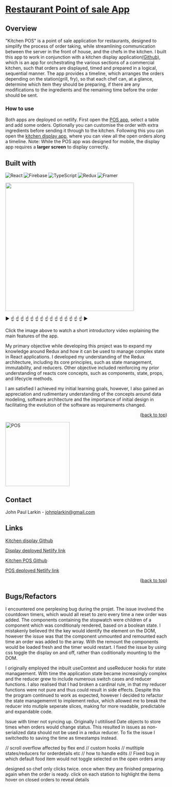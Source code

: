 <a name="readme-top"></a>

# <a href="https://kitchenpos.netlify.app/">Restaurant Point of sale App</a>

## Overview

"Kitchen POS" is a point of sale application for restaurants, designed to simplify the process of order taking, while streamlining communication between the server in the front of house, and the chefs in the kitchen. I built this app to work in conjunction with a kitchen display application<a href="https://github.com/Fishamble/kitchen_back_end">(Github)</a>, which is an app for orchestrating the various sections of a commercial kitchen, such that orders are displayed, timed and prepared in a logical, sequential manner. The app provides a timeline, which arranges the orders depending on the station(grill, fry), so that each chef can, at a glance, determine which item they should be preparing, if there are any modifications to the ingredients and the remaining time before the order should be sent.

### How to use

Both apps are deployed on netlify. First open the <a href="https://kitchenpos.netlify.app/">POS app</a>, select a table and add some orders. Optionally you can customise the order with extra ingredients before sending it through to the kitchen.
Following this you can open the <a href="https://kitchendisplay.netlify.app/">kitchen display app</a>, where you can view all the open orders along a timeline.
Note: While the POS app was designed for mobile, the display app requires a **larger screen** to display correctly.

## Built with

![React](https://img.shields.io/badge/react-%2320232a.svg?style=for-the-badge&logo=react&logoColor=%2361DAFB)
![Firebase](https://img.shields.io/badge/Firebase-039BE5?style=for-the-badge&logo=Firebase&logoColor=white)
![TypeScript](https://img.shields.io/badge/typescript-%23007ACC.svg?style=for-the-badge&logo=typescript&logoColor=white)
![Redux](https://img.shields.io/badge/redux-%23593d88.svg?style=for-the-badge&logo=redux&logoColor=white)
![Framer](https://img.shields.io/badge/Framer-black?style=for-the-badge&logo=framer&logoColor=blue)



[<img src="https://img.youtube.com/vi/vgQ1oEJDxEU/0.jpg" width="400" />](https://www.youtube.com/embed/vgQ1oEJDxEU)

▶  ☝ ☝ ☝ ☝ ☝ ☝ ☝ ☝ ☝ ☝ ☝ ☝ ☝ ☝ ☝ ▶ 


Click the image above to watch a short introductory video explaining the main features of the app.

My primary objective while developing this project was to expand my knowledge around Redux and how it can be used to manage complex state in React applications. I developed my understanding of the Redux architecture, including its core principles, such as state management, immutability, and reducers.
Other objective included reinforcing my prior understanding of reacts core concepts, such as components, state, props, and lifecycle methods.

I am satisfied I achieved my initial learning goals, however, I also gained an appreciation and rudimentary understanding of the concepts
around data modeling, software architecture and the importance of initial design in facilitating the evolution of the software as requirements changed.



<p align="right">(<a href="#readme-top">back to top</a>)</p>
<span>
    <a href="https://kitchenpos.netlify.app/">
      <img src="https://github.com/Fishamble/kitchenpos/blob/master/src/Assets/KitchenPOS.jpg?raw=true" alt="POS" width="200px" />      
    </a>
    <br>
</span>

<!-- CONTACT -->

## Contact

John Paul Larkin - johnplarkin@gmail.com

## Links

<a href="https://github.com/Fishamble/kitchen_back_end">Kitchen display Github</a>

<a href="https://kitchendisplay.netlify.app/">Display deployed Netlify link</a>

<a href="https://github.com/Fishamble/kitchenpos">Kitchen POS Github</a>

<a href="https://kitchenpos.netlify.app/">POS deployed Netlify link</a>

<p align="right">(<a href="#readme-top">back to top</a>)</p>

## Bugs/Refactors

I encountered one perplexing bug during the projet. The issue involved the countdown timers, which would all reset to zero every time a new order was added. The components containing the stopwatch were children of a component which was conditionaly rendered, based on a boolean state. I mistakenly believed tht the key would identify the element on the DOM, however the issue was that the component unmounted and remounted each time an order was added to the array. With the remount the components would be loaded fresh and the timer would restart. I fixed the issue by using css toggle the display on and off, rather than coditionally mounting to the DOM.

I originally employed the inbuilt useContext and useReducer hooks for state managaement. With time the application state became increasingly complex and the reducer grew to include numerous switch cases and reducer functions. I also realised that I had broken a cardinal rule, in that my reducer functions were not pure and thus could result in side effects. Despite this the program continued to work as expected, however I decided to refactor the state managememnt to implement redux, which allowed me to break the reducer into mutiple seperate slices, making for more readable, predictable and expandable code.

Issue with timer not syncing up. Originally I utitilised Date objects to store times when orders would change status. This resulted in issues as non-serialized data should not be used in a redux reducer. To fix the issue I switchedto to saving the time as timestamps instead.

// scroll overflow affected by flex end
// custom hooks
// mutltiple states/reducers for orderdetails etc
// how to handle edits
// Fixed bug in which default food item would not toggle selected on the open orders array



designed so chef only clicks twice. once when they are finished preparing. again when the order is ready.
click on each station to highlight the items 
hover on closed orders to reveal details

